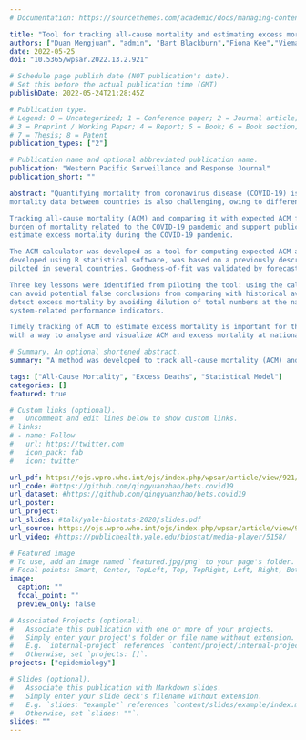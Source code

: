 ```yaml
---
# Documentation: https://sourcethemes.com/academic/docs/managing-content/

title: "Tool for tracking all-cause mortality and estimating excess mortality to support the COVID-19 pandemic response"
authors: ["Duan Mengjuan", "admin", "Bart Blackburn","Fiona Kee","Viema Biaukula","Tamano Matsuic","Babatunde Olowokurec"]
date: 2022-05-25
doi: "10.5365/wpsar.2022.13.2.921"

# Schedule page publish date (NOT publication's date). 
# Set this before the actual publication time (GMT)
publishDate: 2022-05-24T21:28:45Z

# Publication type.
# Legend: 0 = Uncategorized; 1 = Conference paper; 2 = Journal article;
# 3 = Preprint / Working Paper; 4 = Report; 5 = Book; 6 = Book section;
# 7 = Thesis; 8 = Patent
publication_types: ["2"]

# Publication name and optional abbreviated publication name.
publication: "Western Pacific Surveillance and Response Journal"
publication_short: ""

abstract: "Quantifying mortality from coronavirus disease (COVID-19) is difficult, especially in countries with limited resources. Comparing
mortality data between countries is also challenging, owing to differences in methods for reporting mortality.

Tracking all-cause mortality (ACM) and comparing it with expected ACM from pre-pandemic data can provide an estimate of the overall
burden of mortality related to the COVID-19 pandemic and support public health decision-making. This study validated an ACM calculator to
estimate excess mortality during the COVID-19 pandemic.

The ACM calculator was developed as a tool for computing expected ACM and excess mortality at national and subnational levels. It was
developed using R statistical software, was based on a previously described model that used non-parametric negative binomial regression and was
piloted in several countries. Goodness-of-fit was validated by forecasting 2019 mortality from 2015–2018 data.

Three key lessons were identified from piloting the tool: using the calculator to compare reported provisional ACM with expected ACM
can avoid potential false conclusions from comparing with historical averages alone; using disaggregated data at the subnational level can
detect excess mortality by avoiding dilution of total numbers at the national level; and interpretation of results should consider
system-related performance indicators.

Timely tracking of ACM to estimate excess mortality is important for the response to COVID-19. The calculator can provide countries
with a way to analyse and visualize ACM and excess mortality at national and subnational levels."

# Summary. An optional shortened abstract.
summary: "A method was developed to track all-cause mortality (ACM) and an online open-source user-friendly interface was developed for its use."

tags: ["All-Cause Mortality", "Excess Deaths", "Statistical Model"]
categories: []
featured: true

# Custom links (optional).
#   Uncomment and edit lines below to show custom links.
# links:
# - name: Follow
#   url: https://twitter.com
#   icon_pack: fab
#   icon: twitter

url_pdf: https://ojs.wpro.who.int/ojs/index.php/wpsar/article/view/921/1082
url_code: #https://github.com/qingyuanzhao/bets.covid19
url_dataset: #https://github.com/qingyuanzhao/bets.covid19
url_poster:
url_project:
url_slides: #talk/yale-biostats-2020/slides.pdf
url_source: https://ojs.wpro.who.int/ojs/index.php/wpsar/article/view/921
url_video: #https://publichealth.yale.edu/biostat/media-player/5158/

# Featured image
# To use, add an image named `featured.jpg/png` to your page's folder.
# Focal points: Smart, Center, TopLeft, Top, TopRight, Left, Right, BottomLeft, Bottom, BottomRight.
image:
  caption: ""
  focal_point: ""
  preview_only: false

# Associated Projects (optional).
#   Associate this publication with one or more of your projects.
#   Simply enter your project's folder or file name without extension.
#   E.g. `internal-project` references `content/project/internal-project/index.md`.
#   Otherwise, set `projects: []`.
projects: ["epidemiology"]

# Slides (optional).
#   Associate this publication with Markdown slides.
#   Simply enter your slide deck's filename without extension.
#   E.g. `slides: "example"` references `content/slides/example/index.md`.
#   Otherwise, set `slides: ""`.
slides: ""
---
```

